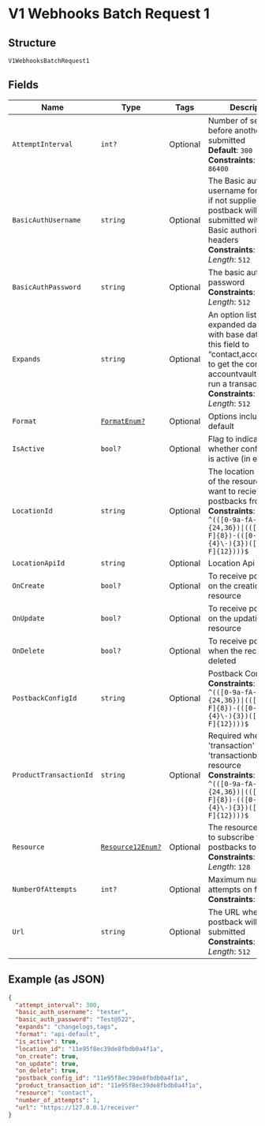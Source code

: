 
# V1 Webhooks Batch Request 1

## Structure

`V1WebhooksBatchRequest1`

## Fields

| Name | Type | Tags | Description |
|  --- | --- | --- | --- |
| `AttemptInterval` | `int?` | Optional | Number of seconds before another retry is submitted<br>**Default**: `300`<br>**Constraints**: `>= 300`, `<= 86400` |
| `BasicAuthUsername` | `string` | Optional | The Basic authorization username for the URL, if not supplied, the postback will be submitted without Basic authorization headers<br>**Constraints**: *Maximum Length*: `512` |
| `BasicAuthPassword` | `string` | Optional | The basic authorization password<br>**Constraints**: *Maximum Length*: `512` |
| `Expands` | `string` | Optional | An option list of expanded data to send with base data. (i.e. set this field to “contact,account_vault” to get the contact an accountvault used to run a transaction.)<br>**Constraints**: *Maximum Length*: `512` |
| `Format` | [`FormatEnum?`](../../doc/models/format-enum.md) | Optional | Options include: api-default |
| `IsActive` | `bool?` | Optional | Flag to indicate whether configuration is active (in effect). |
| `LocationId` | `string` | Optional | The location identifier of the resource you want to recieve postbacks from.<br>**Constraints**: *Pattern*: `^(([0-9a-fA-F\-]{24,36})\|(([0-9a-fA-F]{8})-(([0-9a-fA-F]{4}\-){3})([0-9a-fA-F]{12})))$` |
| `LocationApiId` | `string` | Optional | Location Api ID |
| `OnCreate` | `bool?` | Optional | To receive postbacks on the creation of a resource |
| `OnUpdate` | `bool?` | Optional | To receive postbacks on the updating of a resource |
| `OnDelete` | `bool?` | Optional | To receive postbacks when the record is deleted |
| `PostbackConfigId` | `string` | Optional | Postback Config ID<br>**Constraints**: *Pattern*: `^(([0-9a-fA-F\-]{24,36})\|(([0-9a-fA-F]{8})-(([0-9a-fA-F]{4}\-){3})([0-9a-fA-F]{12})))$` |
| `ProductTransactionId` | `string` | Optional | Required when using 'transaction' or 'transactionbatch' resource<br>**Constraints**: *Pattern*: `^(([0-9a-fA-F\-]{24,36})\|(([0-9a-fA-F]{8})-(([0-9a-fA-F]{4}\-){3})([0-9a-fA-F]{12})))$` |
| `Resource` | [`Resource12Enum?`](../../doc/models/resource-12-enum.md) | Optional | The resource you want to subscribe the postbacks to.<br>**Constraints**: *Maximum Length*: `128` |
| `NumberOfAttempts` | `int?` | Optional | Maximum number of attempts on failure<br>**Constraints**: `>= 1`, `<= 5` |
| `Url` | `string` | Optional | The URL where the postback will be submitted<br>**Constraints**: *Maximum Length*: `512` |

## Example (as JSON)

```json
{
  "attempt_interval": 300,
  "basic_auth_username": "tester",
  "basic_auth_password": "Test@522",
  "expands": "changelogs,tags",
  "format": "api-default",
  "is_active": true,
  "location_id": "11e95f8ec39de8fbdb0a4f1a",
  "on_create": true,
  "on_update": true,
  "on_delete": true,
  "postback_config_id": "11e95f8ec39de8fbdb0a4f1a",
  "product_transaction_id": "11e95f8ec39de8fbdb0a4f1a",
  "resource": "contact",
  "number_of_attempts": 1,
  "url": "https://127.0.0.1/receiver"
}
```

